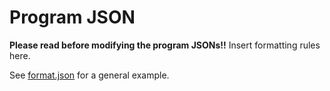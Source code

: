 # Program JSON
**Please read before modifying the program JSONs!!**
Insert formatting rules here.

See [format.json](./format.json) for a general example. 